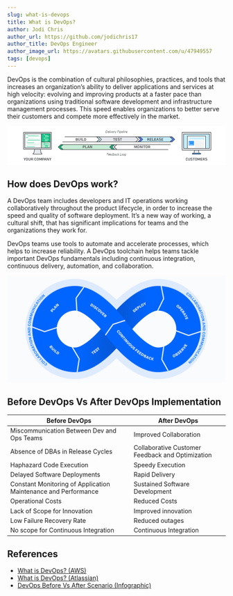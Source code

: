 ```yaml
---
slug: what-is-devops
title: What is DevOps?
author: Jodi Chris
author_url: https://github.com/jodichris17
author_title: DevOps Engineer
author_image_url: https://avatars.githubusercontent.com/u/47949557
tags: [devops]
---
```


DevOps is the combination of cultural philosophies, practices, and tools that increases an organization’s ability to deliver applications and services at high velocity: evolving and improving products at a faster pace than organizations using traditional software development and infrastructure management processes. This speed enables organizations to better serve their customers and compete more effectively in the market.

<!--truncate-->

![devops feedback](img/devopsfeedback.png)

## How does DevOps work?

A DevOps team includes developers and IT operations working collaboratively throughout the product lifecycle, in order to increase the speed and quality of software deployment. It’s a new way of working, a cultural shift, that has significant implications for teams and the organizations they work for.

DevOps teams use tools to automate and accelerate processes, which helps to increase reliability. A DevOps toolchain helps teams tackle important DevOps fundamentals including continuous integration, continuous delivery, automation, and collaboration.

![devops loop](img/devopsloop.png)

## Before DevOps Vs After DevOps Implementation

|               Before DevOps                                   |                  After DevOps                   |
|---------------------------------------------------------------|-------------------------------------------------|
|Miscommunication Between Dev and Ops Teams                     |Improved Collaboration                           |
|Absence of DBAs in Release Cycles                              |Collaborative Customer Feedback and Optimization |
|Haphazard Code Execution                                       |Speedy Execution                                 |
|Delayed Software Deployments                                   |Rapid Delivery                                   |
|Constant Monitoring of Application Maintenance and Performance |Sustained Software Development                   |
|Operational Costs                                              |Reduced Costs                                    |
|Lack of Scope for Innovation                                   |Improved innovation                              |
|Low Failure Recovery Rate                                      |Reduced outages                                  |
|No scope for Continuous Integration                            |Continuous Integration                           |

## References

- [What is DevOps? (AWS)](https://aws.amazon.com/devops/what-is-devops/)
- [What is DevOps? (Atlassian)](https://www.atlassian.com/devops)
- [DevOps Before Vs After Scenario (Infographic)](https://www.veritis.com/infographics/devops-before-vs-after-scenario/)